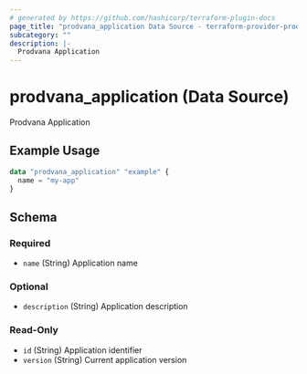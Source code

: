 ```yaml
---
# generated by https://github.com/hashicorp/terraform-plugin-docs
page_title: "prodvana_application Data Source - terraform-provider-prodvana"
subcategory: ""
description: |-
  Prodvana Application
---
```


# prodvana_application (Data Source)

Prodvana Application

## Example Usage

```terraform
data "prodvana_application" "example" {
  name = "my-app"
}
```

<!-- schema generated by tfplugindocs -->
## Schema

### Required

- `name` (String) Application name

### Optional

- `description` (String) Application description

### Read-Only

- `id` (String) Application identifier
- `version` (String) Current application version


